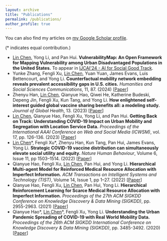 ```yaml
---
layout: archive
title: "Publications"
permalink: /publications/
author_profile: true
---
```



You can also find my articles on [my Google Scholar profile](https://scholar.google.com/citations?user=uxaP8ZcAAAAJ&hl=en).

(* indicates equal contribution.)
- <u>Lin Chen</u>, Yong Li, and Pan Hui. **VulnerabilityMap: An Open Framework for Mapping Vulnerability among Urban Disadvantaged Populations in the United States.** To appear in [IJCAI'24 - AI for Social Good Track](https://ijcai24.org/call-for-papers-and-projects-ai-and-social-good/).
- Yunke Zhang, Fengli Xu, <u>Lin Chen</u>, Yuan Yuan, James Evans, Luis Bettencourt, and Yong Li. **Counterfactual mobility network embedding reveals prevalent accessibility gaps in U.S. cities.** *Humanities and Social Sciences Communications*, 11, 87. (2024) \[[Paper](https://doi.org/10.1057/s41599-023-02570-5)\]
- Zhenyu Han, <u>Lin Chen</u>, Qianyue Hao, Qiwei He, Katherine Budeski, Depeng Jin, Fengli Xu, Kun Tang, and Yong Li. **How enlightened self-interest guided global vaccine sharing benefits all: a modeling study.** *Journal of Global Health*, 13. (2023) \[[Paper](https://jogh.org/2023/jogh-13-06038)\]
- <u>Lin Chen</u>, Qianyue Hao, Fengli Xu, Yong Li, and Pan Hui. **Getting Back on Track: Understanding COVID-19 Impact on Urban Mobility and Segregation with Location Service Data.** *Proceedings of the International AAAI Conference on Web and Social Media (ICWSM)*, vol. 17, pp. 126-136. (2023) \[[Paper](https://ojs.aaai.org/index.php/ICWSM/article/view/22132)\]
- <u>Lin Chen</u>\*, Fengli Xu\*, Zhenyu Han, Kun Tang, Pan Hui, James Evans, Yong Li. **Strategic COVID-19 vaccine distribution can simultaneously elevate social utility and equity.** *Nature Human Behaviour*, Volume 6, Issue 11, pp 1503–1514. (2022) \[[Paper](https://www.nature.com/articles/s41562-022-01429-0)\]
- Qianyue Hao, Fengli Xu, <u>Lin Chen</u>, Pan Hui, and Yong Li. **Hierarchical Multi-agent Model for Reinforced Medical Resource Allocation with Imperfect Information.** *ACM Transactions on Intelligent Systems and Technology (TIST)*, Volume 14, Issue 1, pp 1–27. (2022) \[[Paper](https://doi.org/10.1145/3552436)\]
- Qianyue Hao, Fengli Xu, <u>Lin Chen</u>, Pan Hui, Yong Li. **Hierarchical Reinforcement Learning for Scarce Medical Resource Allocation with Imperfect Information.** *Proceedings of the 27th ACM SIGKDD Conference on Knowledge Discovery & Data Mining (SIGKDD)*, pp. 2955-2963. (2021) \[[Paper](https://doi.org/10.1145/3447548.3467181)\]
- Qianyue Hao\*, <u>Lin Chen</u>\*, Fengli Xu, Yong Li. **Understanding the Urban Pandemic Spreading of COVID-19 with Real World Mobility Data.** *Proceedings of the 26th ACM SIGKDD International Conference on Knowledge Discovery & Data Mining (SIGKDD)*, pp. 3485-3492. (2020) \[[Paper](https://doi.org/10.1145/3394486.3412860)\]

